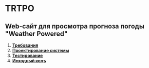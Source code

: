 # TRTPO
## Web-сайт для просмотра прогноза погоды "Weather Powered"
1. [**Требования**](https://github.com/JustMustKill/Weather-Powered/blob/main/docs/requirements.md)
2. [**Проектирование системы**](https://github.com/JustMustKill/Weather-Powered/blob/main/docs/system_design.md)
3. [**Тестирование**](https://github.com/JustMustKill/Weather-Powered/blob/main/docs/tests.md)
4. [**Исходный кодъ**](https://github.com/JustMustKill/Weather-Powered/tree/main/WeatherPowered)
